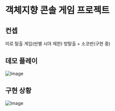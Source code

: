 # 객체지향 콘솔 게임 프로젝트
## 컨셉
미로 탈출 게임(씬별 시야 제한)
방탈출 + 소코반(구현 중)
## 데모 플레이
![Image](https://github.com/user-attachments/assets/9797a609-2d17-40f9-97fb-771c3838ee12)
## 구현 상황
![Image](https://github.com/user-attachments/assets/1a95df09-dbe9-4bf7-9011-6c93cd9062b3)
